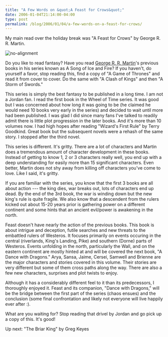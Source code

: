 ```yaml
---
title: "A Few Words on &quot;A Feast for Crows&quot;"
date: 2006-01-04T21:14:00-04:00
type: post
permalink: /blog/2006/01/04/a-few-words-on-a-feast-for-crows/
---
```

My main read over the holiday break was "A Feast for Crows" by George R. R. Martin.

![no-alignment](https://www.georgerrmartin.com/gallery/art/crows01.jpg)

Do you like to read fantasy? Have you read [George R. R. Martin](https://www.georgerrmartin.com/)'s previous books in his series known as A Song of Ice and Fire? If you haven't, do yourself a favor, stop reading this, find a copy of "A Game of Thrones" and read it from cover to cover. Do the same with "A Clash of Kings" and then "A Storm of Swords."

This series is simply the best fantasy to be published in a long time. I am not a Jordan fan. I read the first book in the Wheel of Time series. It was good but I was concerned about how long it was going to be (he claimed he would need 10 books very early in the series) and decided to wait until more had been published. I was glad I did since many fans I've talked to readily admit there is little plot progression in the later books. And it's more than 10 volumes now. I had high hopes after reading "Wizard's First Rule" by Terry Goodkind. Great book but the subsequent novels were a rehash of the same story. I stopped after the third novel.

This series is different. It's gritty. There are a lot of characters and Martin does a tremendous amount of character development in these books. Instead of getting to know 1, 2 or 3 characters really well, you end up with a deep understanding for easily more than 15 significant characters. Even better, Martin does not shy away from killing off characters you've come to love. Like I said, it's gritty.

If you are familiar with the series, you know that the first 3 books are all about action --- the king dies, war breaks out, lots of characters end up dead. By the end of the 3rd book, the war is winding down but the new king's rule is quite fragile. We also know that a descendent from the rulers kicked out about 15-20 years prior is gathering power on a different continent and some hints that an ancient evil/power is awakening in the north.

Feast doesn't have nearly the action of the previous books. This book is about intrigue and deception, futile searches and new threats to the embattled rulers of Westeros. It focuses primarily on events occuring in the central (riverlands, King's Landing, Pike) and southern (Dorne) parts of Westeros. Events unfolding in the north, particularly the Wall, and on the eastern continent are mostly hinted at and will be covered the next book, "A Dance with Dragons." Arya, Sansa, Jaime, Cersei, Samwell and Brienne are the major characters and stories covered in this volume. Their stories are very different but some of them cross paths along the way. There are also a few new characters, surprises and plot twists to enjoy.

Although it has a considerably different feel to it than its predecessors, I thoroughly enjoyed it. Feast and its companion, "Dance with Dragons," will be the bridge between the first part of the series (chaos ensues) and the conclusion (some final confrontation and likely not everyone will live happily ever after :).

What are you waiting for? Stop reading that drivel by Jordan and go pick up a copy of this. It's good!

Up next: "The Briar King" by Greg Keyes
